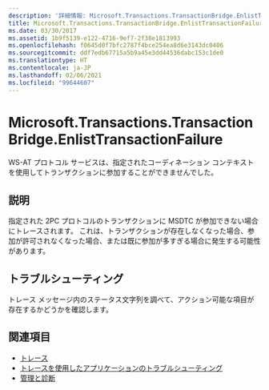 ```yaml
---
description: '詳細情報: Microsoft.Transactions.TransactionBridge.EnlistTransactionFailure'
title: Microsoft.Transactions.TransactionBridge.EnlistTransactionFailure
ms.date: 03/30/2017
ms.assetid: 1b9f5139-e122-4716-9ef7-2f38e1813993
ms.openlocfilehash: f0645d0f7bfc2787f4bce254ea8d6e3143dc0406
ms.sourcegitcommit: ddf7edb67715a5b9a45e3dd44536dabc153c1de0
ms.translationtype: HT
ms.contentlocale: ja-JP
ms.lasthandoff: 02/06/2021
ms.locfileid: "99644607"
---
```

# <a name="microsofttransactionstransactionbridgeenlisttransactionfailure"></a>Microsoft.Transactions.TransactionBridge.EnlistTransactionFailure

WS-AT プロトコル サービスは、指定されたコーディネーション コンテキストを使用してトランザクションに参加することができませんでした。  
  
## <a name="description"></a>説明  

 指定された 2PC プロトコルのトランザクションに MSDTC が参加できない場合にトレースされます。  これは、トランザクションが存在しなくなった場合、参加が許可されなくなった場合、または既に参加が多すぎる場合に発生する可能性があります。  
  
## <a name="troubleshooting"></a>トラブルシューティング  

 トレース メッセージ内のステータス文字列を調べて、アクション可能な項目が存在するかどうかを確認します。  
  
## <a name="see-also"></a>関連項目

- [トレース](index.md)
- [トレースを使用したアプリケーションのトラブルシューティング](using-tracing-to-troubleshoot-your-application.md)
- [管理と診断](../index.md)

